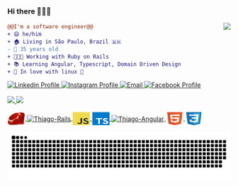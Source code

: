 ### Hi there 🧙🏻‍♂️

<img align="right" height="150" src="https://media.giphy.com/media/d7SnByEMkrdeoVQ2lT/giphy.gif"/>


```diff
@@I'm a software engineer@@
+ 😄 he/him
+ 🏠 Living in São Paulo, Brazil 🇧🇷
- 🎉 35 years old
+ 👨🏻‍💻 Working with Ruby on Rails
+ 📚 Learning Angular, Typescript, Domain Driven Design
+ 🥰 In love with linux 🐧 
```
<div align="left">
    <a href="https://www.linkedin.com/in/thiagodosanjosn/" target="_blank">
        <img alt="Linkedin Profile" title="Linkedin Profile" src="https://img.shields.io/badge/-LinkedIn-%230077B5?style=for-the-badge&logo=linkedin&logoColor=white" target="_blank">
    </a> 
    <a href="https://instagram.com/thiagondanjos" target="_blank">
        <img alt="Instagram Profile" title="Instagram Profile" src="https://img.shields.io/badge/-Instagram-%23E4405F?style=for-the-badge&logo=instagram&logoColor=white" target="_blank">
    </a>
    <a href="mailto:thiagondanjos@gmail.com">
        <img alt="Email" title="Email" src="https://img.shields.io/badge/-Gmail-%23333?style=for-the-badge&logo=gmail&logoColor=white" target="_blank">
    </a>
    <a href="https://facebook.com/thiagondanjos">
        <img title="Facebook Profile" alt="Facebook Profile" src="https://img.shields.io/badge/Facebook-%231877F2.svg?style=for-the-badge&logo=Facebook&logoColor=white" target="_blank">
    </a>    
</div> </br>

<div align="left" style="display: inline_block">
    <a href="https://github.com/thiagondanjos">
    <img height="50%" src="https://github-readme-stats.vercel.app/api?username=thiagondanjos&show_icons=true&theme=light&include_all_commits=true&count_private=true"/>
    <img height="50%" src="https://github-readme-stats.vercel.app/api/top-langs/?username=thiagondanjos&count_private=true&layout=compact&langs_count=6&theme=light"/>
</div>

<div style="display: inline_block"><br>
  <img align="center" alt="Thiago-Ruby" height="30" width="40" src="https://raw.githubusercontent.com/devicons/devicon/master/icons/ruby/ruby-original.svg">
  <img align="center" alt="Thiago-Rails" height="30" width="40" src="https://cdn.jsdelivr.net/gh/devicons/devicon/icons/rails/rails-plain.svg">
  <img align="center" alt="Thiago-Javascript" height="30" width="40" src="https://raw.githubusercontent.com/devicons/devicon/master/icons/javascript/javascript-original.svg">
    <img align="center" alt="Thiago-Ts" height="30" width="40" src="https://raw.githubusercontent.com/devicons/devicon/master/icons/typescript/typescript-plain.svg">
    <img align="center" alt="Thiago-Angular" height="30" width="40" src="https://cdn.jsdelivr.net/gh/devicons/devicon/icons/angularjs/angularjs-original.svg">
  <img align="center" alt="Thiago-HTML" height="30" width="40" src="https://raw.githubusercontent.com/devicons/devicon/master/icons/html5/html5-original.svg">
  <img align="center" alt="Thiago-CSS" height="30" width="40" src="https://raw.githubusercontent.com/devicons/devicon/master/icons/css3/css3-original.svg">
    
  ![snake gif](https://github.com/thiagondanjos/thiagondanjos/blob/output/github-contribution-grid-snake.svg)  
</div>
